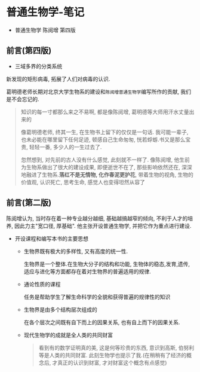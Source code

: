 # 普通生物学-笔记

- 普通生物学 陈阅增 第四版

## 前言(第四版)

- 三域多界的分类系统

新发现的矩形病毒, 拓展了人们对病毒的认识.

葛明德老师长期对北京大学生物系的建设和`陈阅增普通生物学`编写所作的贡献, 我们是不会忘记的.

> 知识的每一寸都那么来之不易啊, 都是像陈阅增, 葛明德等大师用汗水丈量出来的
>
> 像葛明德老师, 终其一生, 在生物书上留下的仅仅是一句话. 我可能一辈子, 也未必能在哪里留下任何足迹, 顿感自己生命匆匆, 恍若蜉蝣.书又是那么宝贵, 轻轻一番, 多少人的一生过去了.
>
> 忽然想到, 对先前的古人没有什么感觉, 此刻就不一样了. 像陈阅增, 他生前为生物系做出了很大的建设成果, 即便逝世不在了, 那些影响依然还在, 深深地融进了生物系.**落红不是无情物, 化作春泥更护花**, 带着生物的视角, 生物的价值观, 认识死亡, 思考生命, 感觉人也变得坦然从容了

## 前言(第二版)

陈阅增认为, 当时存在着一种专业越分越细, 基础越搞越窄的倾向, 不利于人才的培养, 因此力主"宽口径, 厚基础". 他主张开设普通生物学, 并把它作为重点进行建设.

- 开设课程和编写本书的主要思想

  - 生物界既有极大的多样性, 又有高度的统一性.

    生物界是一个整体.在生物大分子的结构和功能, 生物体的稳态,发育,遗传,适应与进化等方面都存在着对生物界的普遍适用的规律.

  - 通论性质的课程

    任务是帮助学生了解生命科学的全貌和获得普遍的规律性的知识

  - 生物界是由多个结构层次组成的

    在各个层次之间既有自下而上的因果关系, 也有自上而下的因果关系.

  - 现代生物学的成就是全人类的共同财富

    > 看到有的数学证明真的美, 这是何等珍贵的东西, 意识到高斯, 伯努利等是人类的共同财富. 此刻生物学也提示了我.(在稍稍有了经济的概念后, 才真正的认识到财富, 才对财富这个概念有点感觉)
